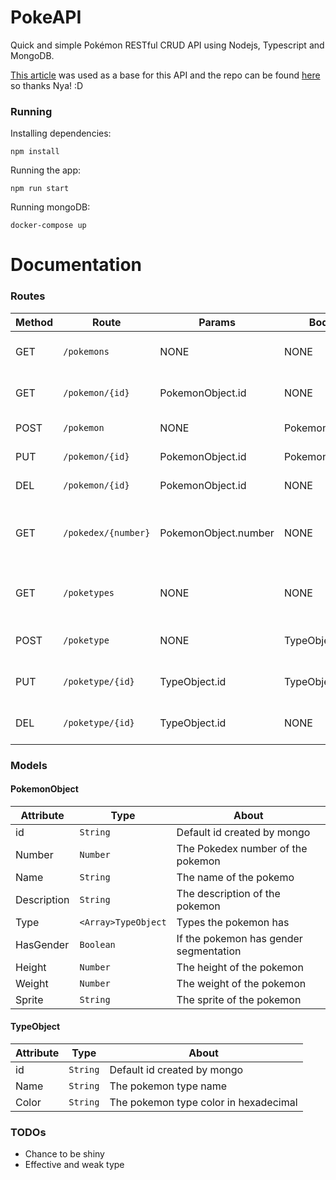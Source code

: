 # PokeAPI

Quick and simple Pokémon RESTful CRUD API using Nodejs, Typescript and MongoDB.

[This article](https://dev.to/nyagarcia/pokeapi-rest-in-nodejs-with-express-typescript-mongodb-and-docker-part-1-5f8g) was used as a base for this API and the repo can be found [here](https://github.com/NyaGarcia/pokeAPI) so thanks Nya! :D

### Running

Installing dependencies:
```
npm install
```

Running the app:
```
npm run start
```

Running mongoDB:
```
docker-compose up
```

# Documentation

### Routes

| Method  | Route | Params | Body | Description |
| ------------- | ------------- | ------------- | ------------- | ------------- |
| GET  | `/pokemons`  | NONE | NONE | Get the list of all pokemons |
| GET  | `/pokemon/{id}`  | PokemonObject.id | NONE | Get single pokemon by id |
| POST  | `/pokemon`  | NONE | PokemonObject | Add a new pokemon |
| PUT  | `/pokemon/{id}`  | PokemonObject.id | PokemonObject | Update a pokemon |
| DEL  | `/pokemon/{id}`  | PokemonObject.id | NONE | Delete a pokemon |
| GET  | `/pokedex/{number}`  | PokemonObject.number | NONE | Get single pokemon by its pokedex number |
| GET  | `/poketypes`  | NONE | NONE | Get the list of all pokemon types |
| POST  | `/poketype`  | NONE | TypeObject | Add a new pokemon type |
| PUT  | `/poketype/{id}`  | TypeObject.id | TypeObject | Update a pokemon type |
| DEL  | `/poketype/{id}`  | TypeObject.id | NONE | Delete a pokemon type |


### Models
#### PokemonObject

| Attribute  | Type | About |
| ------------- | ------------- | ------------- |
| id  | `String`  | Default id created by mongo |
| Number  | `Number`  | The Pokedex number of the pokemon |
| Name  | `String`  | The name of the pokemo |
| Description  | `String`  | The description of the pokemon |
| Type  | `<Array>TypeObject`  | Types the pokemon has |
| HasGender  | `Boolean`  | If the pokemon has gender segmentation |
| Height  | `Number`  | The height of the pokemon |
| Weight  | `Number`  | The weight of the pokemon |
| Sprite  | `String`  | The sprite of the pokemon |

#### TypeObject
| Attribute  | Type | About |
| ------------- | ------------- | ------------- |
| id  | `String`  | Default id created by mongo |
| Name  | `String`  | The pokemon type name |
| Color  | `String`  | The pokemon type color in hexadecimal |

### TODOs
- Chance to be shiny
- Effective and weak type
